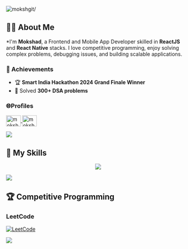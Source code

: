 

<p align="left"> <img src=https://komarev.com/ghpvc/?username=Moksh-Git alt=mokshgit/> </p>

## 🧑‍🎓 About Me

*I'm **Mokshad**, a Frontend and Mobile App Developer skilled in **ReactJS** and **React Native** stacks. I love competitive programming, enjoy solving complex problems, debugging issues, and building scalable applications.

### 🏅 Achievements

- 🏆 **Smart India Hackathon 2024 Grand Finale Winner**
- 🔢 Solved **300+ DSA problems**

### 🌐Profiles

<p align="left">
  <a href="https://www.linkedin.com/in/mokshadpatil/" target="blank">
    <img align="center" src="https://raw.githubusercontent.com/rahuldkjain/github-profile-readme-generator/master/src/images/icons/Social/linked-in-alt.svg" alt="mokshad" height="30" width="40" />
  </a>
   <a href="https://leetcode.com/u/patil_mokshad05/" target="blank">
    <img align="center" src="https://raw.githubusercontent.com/rahuldkjain/github-profile-readme-generator/master/src/images/icons/Social/leet-code.svg" alt="mokshad" height="30" width="40" />
  </a>
 
</p>

<img src="https://user-images.githubusercontent.com/73097560/115834477-dbab4500-a447-11eb-908a-139a6edaec5c.gif"></a>
## 🧠 My Skills

<p align="center">
 
  <a href="https://skillicons.dev">
    <img src="https://skillicons.dev/icons?i=html,css,js,react,bootstrap,tailwind,nodejs,express,npm,mongodb,mysql,firebase,git,github,postman,vscode,idea,aws,netlify,vercel,ai&theme=dark&perline=15" />
  </a>
</p>

<img src="https://user-images.githubusercontent.com/73097560/115834477-dbab4500-a447-11eb-908a-139a6edaec5c.gif"></a>





## 🏆 Competitive Programming

### LeetCode  
[![LeetCode](https://leetcard.jacoblin.cool/patil_mokshad05?theme=dark&font=Montserrat&ext=contest)](https://leetcode.com/u/patil_mokshad05/)  

  
<img src="https://user-images.githubusercontent.com/73097560/115834477-dbab4500-a447-11eb-908a-139a6edaec5c.gif"></a>




